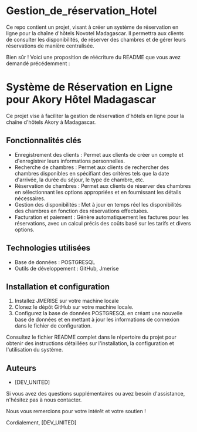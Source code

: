 # Gestion_de_réservation_Hotel
Ce repo contient un projet, visant à créer un système de réservation en ligne pour la chaîne d'hôtels Novotel Madagascar.
Il permettra aux clients de consulter les disponibilités, de réserver des chambres et de gérer leurs réservations de manière centralisée.

Bien sûr ! Voici une proposition de réécriture du README que vous avez demandé précédemment :

# Système de Réservation en Ligne pour Akory Hôtel Madagascar

Ce projet vise à faciliter la gestion de réservation d'hôtels en ligne pour la chaîne d'hôtels Akory à Madagascar.

## Fonctionnalités clés

- Enregistrement des clients : Permet aux clients de créer un compte et d'enregistrer leurs informations personnelles.
- Recherche de chambres : Permet aux clients de rechercher des chambres disponibles en spécifiant des critères tels que la date d'arrivée, la durée du séjour, le type de chambre, etc.
- Réservation de chambres : Permet aux clients de réserver des chambres en sélectionnant les options appropriées et en fournissant les détails nécessaires.
- Gestion des disponibilités : Met à jour en temps réel les disponibilités des chambres en fonction des réservations effectuées.
- Facturation et paiement : Génère automatiquement les factures pour les réservations, avec un calcul précis des coûts basé sur les tarifs et divers options.

## Technologies utilisées

- Base de données : POSTGRESQL
- Outils de développement : GitHub, Jmerise

## Installation et configuration
1. Installez JMERISE sur votre machine locale
1. Clonez le dépôt GitHub sur votre machine locale.
2. Configurez la base de données POSTGRESQL en créant une nouvelle base de données et en mettant à jour les informations de connexion dans le fichier de configuration.

Consultez le fichier README complet dans le répertoire du projet pour obtenir des instructions détaillées sur l'installation, la configuration et l'utilisation du système.

## Auteurs

- [DEV_UNITED]

Si vous avez des questions supplémentaires ou avez besoin d'assistance, n'hésitez pas à nous contacter.

Nous vous remercions pour votre intérêt et votre soutien !

Cordialement,
[DEV_UNITED]
